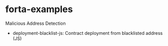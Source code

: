 # forta-examples

Malicious Address Detection
- deployment-blacklist-js: Contract deployment from blacklisted address (JS)
